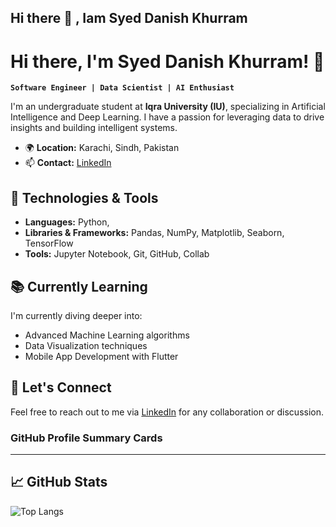 ## Hi there 👋 , Iam Syed Danish Khurram 
    
# Hi there, I'm Syed Danish Khurram! 👋

**`Software Engineer | Data Scientist | AI Enthusiast`**

I'm an undergraduate student at **Iqra University (IU)**, specializing in Artificial Intelligence and Deep Learning. I have a passion for leveraging data to drive insights and building intelligent systems.

- 🌍 **Location:** Karachi, Sindh, Pakistan
- 📫 **Contact:** [LinkedIn](https://www.linkedin.com/in/syed-danish-khurram-73a70a293/)

## 🔧 Technologies & Tools

- **Languages:** Python, 
- **Libraries & Frameworks:** Pandas, NumPy, Matplotlib, Seaborn, TensorFlow
- **Tools:** Jupyter Notebook, Git, GitHub, Collab 


## 📚 Currently Learning

I'm currently diving deeper into:

- Advanced Machine Learning algorithms
- Data Visualization techniques
- Mobile App Development with Flutter

## 💬 Let's Connect

Feel free to reach out to me via [LinkedIn](https://www.linkedin.com/in/syed-danish-khurram-73a70a293/) for any collaboration or discussion.
### GitHub Profile Summary Cards

---


## 📈 GitHub Stats

![Top Langs](https://github-readme-stats.vercel.app/api/top-langs/?username=SyedDanishKhurram&layout=compact&theme=radical)


